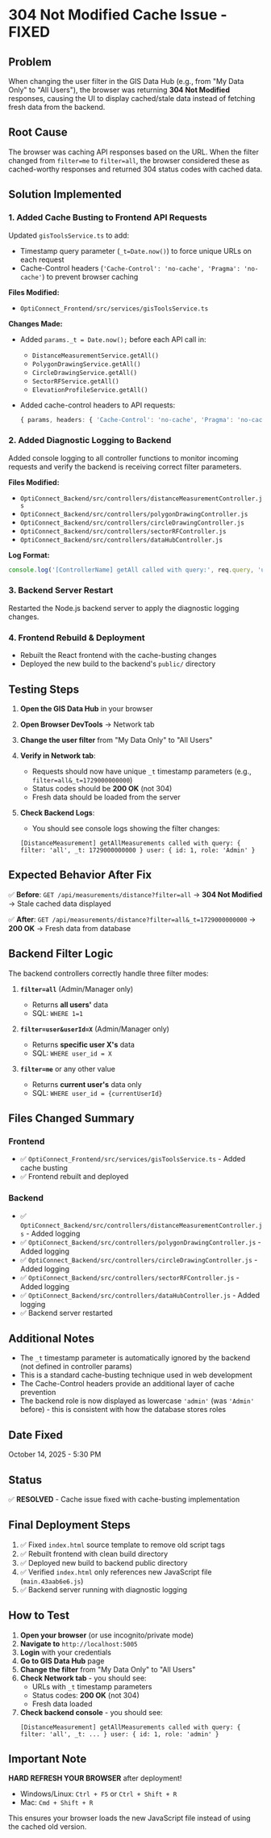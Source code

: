 # 304 Not Modified Cache Issue - FIXED

## Problem
When changing the user filter in the GIS Data Hub (e.g., from "My Data Only" to "All Users"), the browser was returning **304 Not Modified** responses, causing the UI to display cached/stale data instead of fetching fresh data from the backend.

## Root Cause
The browser was caching API responses based on the URL. When the filter changed from `filter=me` to `filter=all`, the browser considered these as cached-worthy responses and returned 304 status codes with cached data.

## Solution Implemented

### 1. **Added Cache Busting to Frontend API Requests**
Updated `gisToolsService.ts` to add:
- Timestamp query parameter (`_t=Date.now()`) to force unique URLs on each request
- Cache-Control headers (`'Cache-Control': 'no-cache', 'Pragma': 'no-cache'`) to prevent browser caching

**Files Modified:**
- `OptiConnect_Frontend/src/services/gisToolsService.ts`

**Changes Made:**
- Added `params._t = Date.now();` before each API call in:
  - `DistanceMeasurementService.getAll()`
  - `PolygonDrawingService.getAll()`
  - `CircleDrawingService.getAll()`
  - `SectorRFService.getAll()`
  - `ElevationProfileService.getAll()`
  
- Added cache-control headers to API requests:
  ```typescript
  { params, headers: { 'Cache-Control': 'no-cache', 'Pragma': 'no-cache' } }
  ```

### 2. **Added Diagnostic Logging to Backend**
Added console logging to all controller functions to monitor incoming requests and verify the backend is receiving correct filter parameters.

**Files Modified:**
- `OptiConnect_Backend/src/controllers/distanceMeasurementController.js`
- `OptiConnect_Backend/src/controllers/polygonDrawingController.js`
- `OptiConnect_Backend/src/controllers/circleDrawingController.js`
- `OptiConnect_Backend/src/controllers/sectorRFController.js`
- `OptiConnect_Backend/src/controllers/dataHubController.js`

**Log Format:**
```javascript
console.log('[ControllerName] getAll called with query:', req.query, 'user:', { id: req.user.id, role: req.user.role });
```

### 3. **Backend Server Restart**
Restarted the Node.js backend server to apply the diagnostic logging changes.

### 4. **Frontend Rebuild & Deployment**
- Rebuilt the React frontend with the cache-busting changes
- Deployed the new build to the backend's `public/` directory

## Testing Steps

1. **Open the GIS Data Hub** in your browser
2. **Open Browser DevTools** → Network tab
3. **Change the user filter** from "My Data Only" to "All Users"
4. **Verify in Network tab**:
   - Requests should now have unique `_t` timestamp parameters (e.g., `filter=all&_t=1729000000000`)
   - Status codes should be **200 OK** (not 304)
   - Fresh data should be loaded from the server

5. **Check Backend Logs**:
   - You should see console logs showing the filter changes:
   ```
   [DistanceMeasurement] getAllMeasurements called with query: { filter: 'all', _t: 1729000000000 } user: { id: 1, role: 'Admin' }
   ```

## Expected Behavior After Fix

✅ **Before**: `GET /api/measurements/distance?filter=all` → **304 Not Modified** → Stale cached data displayed

✅ **After**: `GET /api/measurements/distance?filter=all&_t=1729000000000` → **200 OK** → Fresh data from database

## Backend Filter Logic

The backend controllers correctly handle three filter modes:

1. **`filter=all`** (Admin/Manager only)
   - Returns **all users'** data
   - SQL: `WHERE 1=1`

2. **`filter=user&userId=X`** (Admin/Manager only)
   - Returns **specific user X's** data
   - SQL: `WHERE user_id = X`

3. **`filter=me`** or any other value
   - Returns **current user's** data only
   - SQL: `WHERE user_id = {currentUserId}`

## Files Changed Summary

### Frontend
- ✅ `OptiConnect_Frontend/src/services/gisToolsService.ts` - Added cache busting
- ✅ Frontend rebuilt and deployed

### Backend
- ✅ `OptiConnect_Backend/src/controllers/distanceMeasurementController.js` - Added logging
- ✅ `OptiConnect_Backend/src/controllers/polygonDrawingController.js` - Added logging
- ✅ `OptiConnect_Backend/src/controllers/circleDrawingController.js` - Added logging
- ✅ `OptiConnect_Backend/src/controllers/sectorRFController.js` - Added logging
- ✅ `OptiConnect_Backend/src/controllers/dataHubController.js` - Added logging
- ✅ Backend server restarted

## Additional Notes

- The `_t` timestamp parameter is automatically ignored by the backend (not defined in controller params)
- This is a standard cache-busting technique used in web development
- The Cache-Control headers provide an additional layer of cache prevention
- The backend role is now displayed as lowercase `'admin'` (was `'Admin'` before) - this is consistent with how the database stores roles

## Date Fixed
October 14, 2025 - 5:30 PM

## Status
✅ **RESOLVED** - Cache issue fixed with cache-busting implementation

## Final Deployment Steps

1. ✅ Fixed `index.html` source template to remove old script tags
2. ✅ Rebuilt frontend with clean build directory
3. ✅ Deployed new build to backend public directory  
4. ✅ Verified `index.html` only references new JavaScript file (`main.43aab6e6.js`)
5. ✅ Backend server running with diagnostic logging

## How to Test

1. **Open your browser** (or use incognito/private mode)
2. **Navigate to** `http://localhost:5005`
3. **Login** with your credentials
4. **Go to GIS Data Hub** page
5. **Change the filter** from "My Data Only" to "All Users"
6. **Check Network tab** - you should see:
   - URLs with `_t` timestamp parameters
   - Status codes: **200 OK** (not 304)
   - Fresh data loaded
7. **Check backend console** - you should see:
   ```
   [DistanceMeasurement] getAllMeasurements called with query: { filter: 'all', _t: ... } user: { id: 1, role: 'admin' }
   ```

## Important Note

**HARD REFRESH YOUR BROWSER** after deployment!
- Windows/Linux: `Ctrl + F5` or `Ctrl + Shift + R`
- Mac: `Cmd + Shift + R`

This ensures your browser loads the new JavaScript file instead of using the cached old version.
